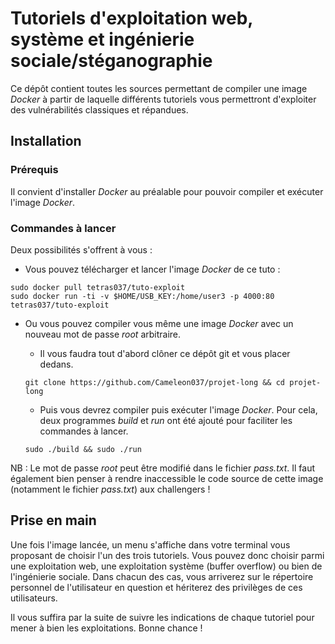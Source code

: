 # Tutoriels d'exploitation web, système et ingénierie sociale/stéganographie

Ce dépôt contient toutes les sources permettant de compiler une image *Docker* à partir de laquelle différents tutoriels vous permettront d'exploiter des vulnérabilités classiques et répandues.


## Installation

### Prérequis

Il convient d'installer *Docker* au préalable pour pouvoir compiler et exécuter l'image *Docker*.

### Commandes à lancer

Deux possibilités s'offrent à vous :

* Vous pouvez télécharger et lancer l'image *Docker* de ce tuto :

```
sudo docker pull tetras037/tuto-exploit
sudo docker run -ti -v $HOME/USB_KEY:/home/user3 -p 4000:80 tetras037/tuto-exploit
```


* Ou vous pouvez compiler vous même une image *Docker* avec un nouveau mot de passe *root* arbitraire.
	
	* Il vous faudra tout d'abord clôner ce dépôt git et vous placer dedans.

	```
	git clone https://github.com/Cameleon037/projet-long && cd projet-long
	```
	* Puis vous devrez compiler puis exécuter l'image *Docker*. Pour cela, deux programmes *build* et *run* ont été ajouté pour faciliter les commandes à lancer. 
	
	```
	sudo ./build && sudo ./run
	```

NB : Le mot de passe *root* peut être modifié dans le fichier *pass.txt*. Il faut également bien penser à rendre inaccessible le code source de cette image (notamment le fichier *pass.txt*) aux challengers !

## Prise en main

Une fois l'image lancée, un menu s'affiche dans votre terminal vous proposant de choisir l'un des trois tutoriels. Vous pouvez donc choisir parmi une exploitation web, une exploitation système (buffer overflow) ou bien de l'ingénierie sociale. Dans chacun des cas, vous arriverez sur le répertoire personnel de l'utilisateur en question et hériterez des privilèges de ces utilisateurs. 

Il vous suffira par la suite de suivre les indications de chaque tutoriel pour mener à bien les exploitations. Bonne chance !